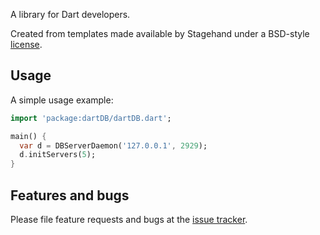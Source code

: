 A library for Dart developers.

Created from templates made available by Stagehand under a BSD-style
[license](https://github.com/dart-lang/stagehand/blob/master/LICENSE).

## Usage

A simple usage example:

```dart
import 'package:dartDB/dartDB.dart';

main() {
  var d = DBServerDaemon('127.0.0.1', 2929);
  d.initServers(5);
}
```

## Features and bugs

Please file feature requests and bugs at the [issue tracker][tracker].

[tracker]: http://example.com/issues/replaceme
